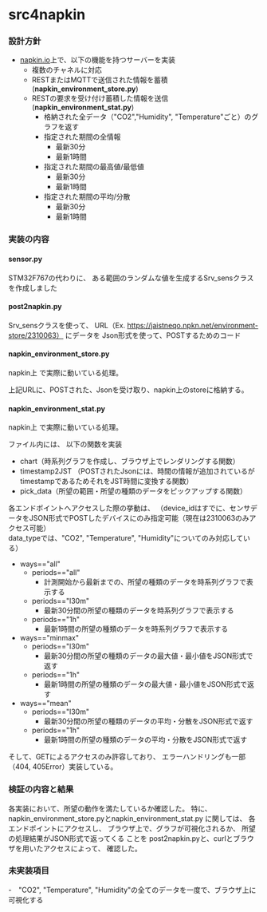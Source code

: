# src4napkin

### 設計方針

- [napkin.io](https://www.napkin.io/)上で、以下の機能を持つサーバーを実装
  - 複数のチャネルに対応
  - RESTまたはMQTTで送信された情報を蓄積 (__napkin_environment_store.py__)
  - RESTの要求を受け付け蓄積した情報を送信 (__napkin_environment_stat.py__)
    - 格納された全データ（"CO2","Humidity", "Temperature"ごと）のグラフを返す
    - 指定された期間の全情報
      - 最新30分
      - 最新1時間
    - 指定された期間の最高値/最低値
      - 最新30分
      - 最新1時間
    - 指定された期間の平均/分散
      - 最新30分
      - 最新1時間

### 実装の内容

#### sensor.py

STM32F767の代わりに、
ある範囲のランダムな値を生成するSrv_sensクラスを作成しました

#### post2napkin.py

Srv_sensクラスを使って、
URL（Ex. https://jaistneqo.npkn.net/environment-store/2310063）
にデータを
Json形式を使って、POSTするためのコード

#### napkin_environment_store.py

napkin上
[](https://jaistneqo.npkn.net/environment-store/2310063)
で実際に動いている処理。

上記URLに、POSTされた、Jsonを受け取り、napkin上のstoreに格納する。

#### napkin_environment_stat.py

napkin上
[](https://jaistneqo.npkn.net/environment-stat/{device_id}/{ways}/{periods}/{data_type})
で実際に動いている処理。

ファイル内には、
以下の関数を実装
- chart（時系列グラフを作成し、ブラウザ上でレンダリングする関数）
- timestamp2JST
  （POSTされたJsonには、時間の情報が追加されているがtimestampであるためそれをJST時間に変換する関数）
- pick_data（所望の範囲・所望の種類のデータをピックアップする関数）

各エンドポイントへアクセスした際の挙動は、
（device_idはすでに、センサデータをJSON形式でPOSTしたデバイスにのみ指定可能（現在は2310063のみアクセス可能）
<br>data_typeでは、"CO2", "Temperature", "Humidity"についてのみ対応している）

- ways=="all"
  - periods=="all"
    - 計測開始から最新までの、所望の種類のデータを時系列グラフで表示する
  - periods=="l30m"
    - 最新30分間の所望の種類のデータを時系列グラフで表示する
  - periods=="1h"
    - 最新1時間の所望の種類のデータを時系列グラフで表示する
- ways=="minmax"
  - periods=="l30m"
    - 最新30分間の所望の種類のデータの最大値・最小値をJSON形式で返す
  - periods=="1h"
    - 最新1時間の所望の種類のデータの最大値・最小値をJSON形式で返す
- ways=="mean"
  - periods=="l30m"
    - 最新30分間の所望の種類のデータの平均・分散をJSON形式で返す
  - periods=="1h"
    - 最新1時間の所望の種類のデータの平均・分散をJSON形式で返す

そして、GETによるアクセスのみ許容しており、
エラーハンドリングも一部（404, 405Error）実装している。


### 検証の内容と結果

各実装において、所望の動作を満たしているか確認した。
特に、napkin_environment_store.pyとnapkin_environment_stat.py
に関しては、
各エンドポイントにアクセスし、
ブラウザ上で、グラフが可視化されるか、
所望の処理結果がJSON形式で返ってくる
ことを
post2napkin.pyと、curlとブラウザを用いたアクセスによって、
確認した。

### 未実装項目

-　"CO2", "Temperature", "Humidity"の全てのデータを一度で、ブラウザ上に可視化する

